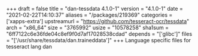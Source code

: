 +++
draft = false
title = "dan-tessdata 4.1.0-1"
version = "4.1.0-1"
date = "2021-02-22T14:10:37"
aliases = "/packages/219369"
categories = ['xapps-extra']
upstreamurl = "https://github.com/tesseract-ocr/tessdata"
arch = "x86_64"
size = "3765992"
usize = "10578258"
sha1sum = "6ff7122c6e36fde04c8ef9f0d7af17028538cdad"
depends = "['glibc']"
files = "['/usr/share/tessdata/dan.traineddata']"
+++
Language specific files for tesseract lang dan